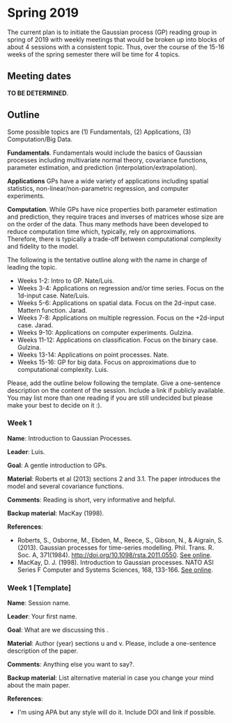 # Spring 2019

The current plan is to initiate the Gaussian process (GP) reading group in 
spring of 2019 with weekly meetings that would be broken up into blocks of about 4 sessions with a 
consistent topic. Thus, over the course of the 15-16 weeks of the spring semester there will be
time for 4 topics.

## Meeting dates

__TO BE DETERMINED__.

## Outline

Some possible topics are (1) Fundamentals, (2) Applications, (3) Computation/Big Data.

__Fundamentals__. Fundamentals would include the basics of Gaussian processes including 
multivariate normal theory, covariance functions, parameter estimation, 
and prediction (interpolation/extrapolation).

__Applications__ GPs have a wide variety of applications including spatial statistics, 
non-linear/non-parametric regression, and computer experiments.

__Computation__. While GPs have nice properties both parameter estimation and prediction, they require
traces and inverses of matrices whose size are on the order of the data. Thus many methods have been developed to reduce computation time which, typically, rely on approximations. Therefore, there is typically a trade-off between computational complexity and fidelity to the model.

The following is the tentative outline along with the name in charge of leading the topic.

- Weeks 1-2: Intro to GP. Nate/Luis.
- Weeks 3-4: Applications on regression and/or time series. Focus on the 1d-input case. Nate/Luis.
- Weeks 5-6: Applications on spatial data. Focus on the 2d-input case. Mattern function. Jarad.
- Weeks 7-8: Applications on multiple regression. Focus on the +2d-input case. Jarad.
- Weeks 9-10: Applications on computer experiments. Gulzina.
- Weeks 11-12: Applications on classification. Focus on the binary case. Gulzina.
- Weeks 13-14: Applications on point processes. Nate.
- Weeks 15-16: GP for big data. Focus on approximations due to computational complexity. Luis.

Please, add the outline below following the template. Give a one-sentence description on the content of the session. Include a link if publicly available. You may list more than one reading if you are still undecided but please make your best to decide on it :).

### Week 1

__Name__: Introduction to Gaussian Processes.

__Leader__: Luis.

__Goal__: A gentle introduction to GPs.

__Material__: Roberts et al (2013) sections 2 and 3.1. The paper introduces the model and several covariance functions.

__Comments__: Reading is short, very informative and helpful.

__Backup material__: MacKay (1998).

__References__:

- Roberts, S., Osborne, M., Ebden, M., Reece, S., Gibson, N., & Aigrain, S. (2013). Gaussian processes for time-series modelling. Phil. Trans. R. Soc. A, 371(1984). http://doi.org/10.1098/rsta.2011.0550. [See online](https://royalsocietypublishing.org/doi/pdf/10.1098/rsta.2011.0550).
- MacKay, D. J. (1998). Introduction to Gaussian processes. NATO ASI Series F Computer and Systems Sciences, 168, 133-166. [See online](http://www.inference.org.uk/mackay/gpB.pdf).

### Week 1 [Template]

__Name__: Session name.

__Leader__: Your first name.

__Goal__: What are we discussing this .

__Material__: Author (year) sections u and v. Please, include a one-sentence description of the paper.

__Comments__: Anything else you want to say?.

__Backup material__: List alternative material in case you change your mind about the main paper.

__References__:

- I'm using APA but any style will do it. Include DOI and link if possible.